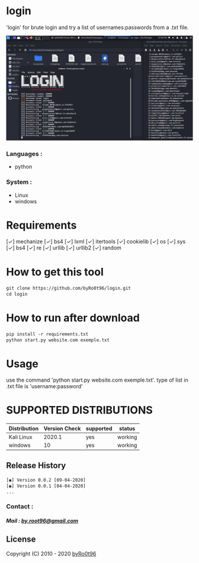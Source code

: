 # login
'login' for brute login and try a list of usernames:passwords from a .txt file.

<div align="center">
    <!--a href="" target="_blank"-->
        <img alt="login" src="./Screenshot/Screenshot-1.png">
    <!--/a-->
</div>
<!--![login](./Screenshot/Screenshot-1.png)-->


### Languages :
* python

### System :
* Linux
* windows

# Requirements
[✓] mechanize
[✓] bs4
[✓] lxml
[✓] itertools
[✓] cookielib
[✓] os
[✓] sys
[✓] bs4
[✓] re
[✓] urllib
[✓] urllib2
[✓] random



# How to get this tool
```
git clone https://github.com/byRo0t96/login.git
cd login
```

# How to run after download
```
pip install -r requirements.txt
python start.py website.com exemple.txt
```

# Usage
use the command 'python start.py website.com exemple.txt'.
type of list in .txt file is 'username:password'


# SUPPORTED DISTRIBUTIONS
|Distribution | Version Check | supported | status |
----------|-------|------|-------|
|Kali Linux|2020.1 | yes | working   |
|windows|10 | yes | working   |


## Release History
```
[◉] Version 0.0.2 [09-04-2020]
[◉] Version 0.0.1 [04-04-2020]
...
```


### Contact :
##### Mail : by.root96@gmail.com

## License
Copyright (C) 2010 - 2020 [byRo0t96](https://byro0t96.github.io/)

